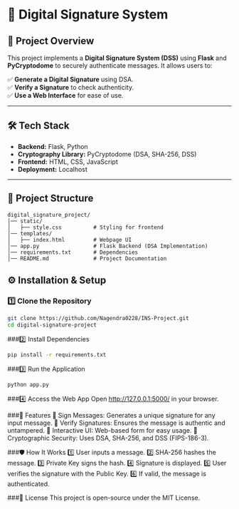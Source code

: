 # 🔐 Digital Signature System

## 📜 Project Overview
This project implements a **Digital Signature System (DSS)** using **Flask** and **PyCryptodome** to securely authenticate messages. It allows users to:

✅ **Generate a Digital Signature** using DSA.  
✅ **Verify a Signature** to check authenticity.  
✅ **Use a Web Interface** for ease of use.  

---

## 🛠️ Tech Stack

- **Backend:** Flask, Python  
- **Cryptography Library:** PyCryptodome (DSA, SHA-256, DSS)  
- **Frontend:** HTML, CSS, JavaScript  
- **Deployment:** Localhost  

---

## 📂 Project Structure
```
digital_signature_project/
│── static/
│   ├── style.css          # Styling for frontend
│── templates/
│   ├── index.html         # Webpage UI
│── app.py                 # Flask Backend (DSA Implementation)
│── requirements.txt       # Dependencies
│── README.md              # Project Documentation
```



## ⚙️ Installation & Setup

### 1️⃣ Clone the Repository

```sh
git clone https://github.com/Nagendra0228/INS-Project.git
cd digital-signature-project
```
###2️⃣ Install Dependencies
```sh
pip install -r requirements.txt
```
###3️⃣ Run the Application
```sh
python app.py
```
###4️⃣ Access the Web App
Open http://127.0.0.1:5000/ in your browser.

###📌 Features
🔹 Sign Messages: Generates a unique signature for any input message.
🔹 Verify Signatures: Ensures the message is authentic and untampered.
🔹 Interactive UI: Web-based form for easy usage.
🔹 Cryptographic Security: Uses DSA, SHA-256, and DSS (FIPS-186-3).

###🛡️ How It Works
1️⃣ User inputs a message.
2️⃣ SHA-256 hashes the message.
3️⃣ Private Key signs the hash.
4️⃣ Signature is displayed.
5️⃣ User verifies the signature with the Public Key.
6️⃣ If valid, the message is authenticated.

###📜 License
This project is open-source under the MIT License.
